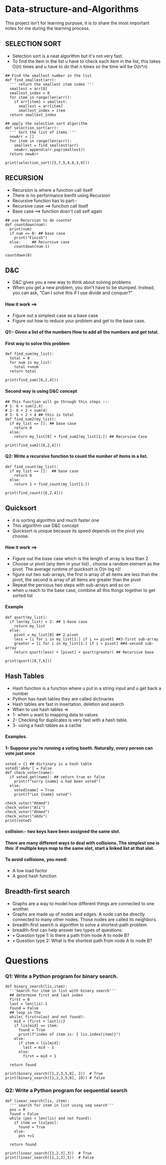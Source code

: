 # Data-structure-and-Algorithms
This project isn't for learning purpose, it is to share the most important notes for me during the learning process.

## SELECTION SORT

- Selection sort is a neat algorithm but it's not very fast.
- To find the item in the list u have to check each item in the list, this takes O(n) times and u have to do that n times so the time will be O(n*n)

```
## Find the smallest number in the list
def find_smallest(arr):
  ''' return the smallest item index '''
  smallest = arr[0]  
  smallest_index = 0
  for item in range(len(arr)):
    if arr[item] < smallest:
      smallest = arr[item]
      smallest_index = item
  return smallest_index

## apply the selection sort algorithm
def selection_sort(arr):
  ''' Sort the list of items '''
  newArr = []
  for item in range(len(arr)):
    smallest = find_smallest(arr)
    newArr.append(arr.pop(smallest))
  return newArr
  
print(selection_sort([5,7,5,4,8,3,9]))
```
## RECURSION
- Recursion is where a function call itself
- There is no performance benfit using Recursion
- Recursive function has to part:-
-   Recursive case ==> function call itself
-   Base case ==> function dosn't call self again
```
## use Recursion to do counter
def countdown(num):
  print(num)
  if num <= 0: ## base case
    print("Finish")
  else:     ## Recursive case
    countdown(num-1)

countdown(8)
```
## D&C
- D&C gives you a new way to think about solving problems
- When you get a new problem, you don’t have to be stumped. Instead, you can ask, “Can I solve this if I use divide and conquer?”

#### How it work ==> 
- Figure out a simplest case as a base case
- Figure out how to reduce your problem and get to the base case.

#### Q1:- Given a list of the numbers How to add all the numbers and get total.
#### First way to solve this problem

```
def find_sum(my_list):
  total = 0
  for num in my_list:
    total +=num
  return total

print(find_sum([6,2,4]))
```
#### Second way is using D&C concept
```
## This function will go through this steps ::-
# 1- 6 + sum(2,4)
# 2- 6 + 2 + sum(4)
# 3- 6 + 2 + 4 ## this is total 
def find_sum2(my_list):
  if my_list == []: ## base case
    return 0
  else:
    return my_list[0] + find_sum2(my_list[1:]) ## Recursive Case

print(find_sum2([6,2,4]))
```

#### Q2: Write a recursive function to count the number of items in a list.
```
def find_count(my_list):
  if my_list == []:  ## base case
    return 0
  else:
    return 1 + find_count(my_list[1:])

print(find_count([6,2,4]))
```
## Quicksort 
- it is sorting algorithm and much faster one
- This algorithm use D&C concept
- Quicksort is unique because its speed depends on the pivot you choose.
#### How it work ==>
- Figure out the base case which is the length of array is less than 2
- Choose ur pivot (any item in your list) , choose a random element as the pivot. The average runtime of quicksort is O(n log n)!
- figure out two sub-arrays, the first is array of all items are less than the pivot, the second is array of all items are greater than the pivot
- Repeat the pervious two steps with sub-arrays and so on
- when u reach to the base case, combine all this things together to get sorted list

#### Example
```
def qsort(my_list):
  if len(my_list) < 2: ## 1-base case
    return my_list
  else:
    pivot = my_list[0] ## 2-pivot
    less = [i for i in my_list[1:] if i <= pivot] ##3-first sub-array
    greater = [i for i in my_list[1:] if i > pivot] ##4-second sub-array
    return qsort(less) + [pivot] + qsort(greater) ## Recursive base

print(qsort([8,7,6]))
```
## Hash Tables 
- Hash function is a function where u put in a string input and u get back a number
- Python has hash tables they are called dictinaries
- Hash tables are fast in insertation, deletion and search
- When to use hash tables =>
- 1- when u want to mapping data to values
- 2- Checking for duplicates is very fast with a hash table.
- 3- using a hash tables as a cache

#### Examples.
#### 1- Suppose you’re running a voting booth. Naturally, every person can vote just once

```
voted = {} ## dictinary is a hash table
voted['abdu'] = False
def check_voter(name):
  if voted.get(name): ## return true or false
    print(f"sorry {name} u had been voted")
  else:
    voted[name] = True
    print(f"Let {name} voted")

check_voter("Ahmed")
check_voter("Ali")
check_voter("Ahmed")
check_voter("abdu")
print(voted)
```
#### collision:- two keys have been assigned the same slot.
#### There are many different ways to deal with collisions. The simplest one is this: if multiple keys map to the same slot, start a linked list at that slot.
#### To avoid collisions, you need:
- A low load factor
- A good hash function

## Breadth-first search 
- Graphs are a way to model how different things are connected to one another.
- Graphs are made up of nodes and edges. A node can be directly connected to many other nodes. Those nodes are called its neighbors.
- breadth-first search is algorithm to solve a shortest-path problem.
- breadth-first can help answer two types of questions:
- • Question type 1: Is there a path from node A to node B?
- • Question type 2: What is the shortest path from node A to node B?

# Questions
### Q1: Write a Python program for binary search.
```
def binary_search(lis,item):
  '''Search for item in list with binary search'''
  ## determine first and last index
  first = 0
  last = len(lis)-1
  found = False
  ## loop in the 
  while( first<=last and not found):
    mid = (first + last)//2
    if lis[mid] == item:
      found = True
      print(f"index of item is: { lis.index(item)}")
    else:
      if item < lis[mid]:
        last = mid - 1
      else:
        first = mid + 1

  return found

print(binary_search([1,2,3,5,8], 2))  # True
print(binary_search([1,2,3,5,8], 10)) # false
```

### Q2: Write a Python program for sequential search ###
```
def linear_search(lis, item):
  ''' search for item in list using seq search'''
  pos = 0
  found = False
  while (pos < len(lis) and not found):
    if item == lis[pos]:
      found = True
    else:
      pos +=1

  return found

print(linear_search([1,2,3],3))  # True
print(linear_search([1,2,3],5))  # False
```
